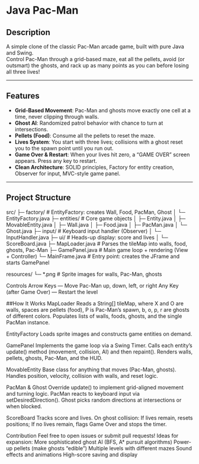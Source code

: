 # Java Pac-Man

## Description  
A simple clone of the classic Pac-Man arcade game, built with pure Java and Swing.  
Control Pac-Man through a grid-based maze, eat all the pellets, avoid (or outsmart) the ghosts, and rack up as many points as you can before losing all three lives!

---

## Features  
- **Grid-Based Movement**: Pac-Man and ghosts move exactly one cell at a time, never clipping through walls.  
- **Ghost AI**: Randomized patrol behavior with chance to turn at intersections.  
- **Pellets (Food)**: Consume all the pellets to reset the maze.  
- **Lives System**: You start with three lives; collisions with a ghost reset you to the spawn point until you run out.  
- **Game Over & Restart**: When your lives hit zero, a “GAME OVER” screen appears. Press any key to restart.  
- **Clean Architecture**: SOLID principles, Factory for entity creation, Observer for input, MVC-style game panel.

---

## Project Structure
src/
├─ factory/ # EntityFactory: creates Wall, Food, PacMan, Ghost
│ └─ EntityFactory.java
├─ entities/ # Core game objects
│ ├─ Entity.java
│ ├─ MovableEntity.java
│ ├─ Wall.java
│ ├─ Food.java
│ ├─ PacMan.java
│ └─ Ghost.java
├─ input/ # Keyboard input handler (Observer)
│ └─ InputHandler.java
├─ ui/ # Heads-up display: score and lives
│ └─ ScoreBoard.java
├─ MapLoader.java # Parses the tileMap into walls, food, ghosts, Pac-Man
├─ GamePanel.java # Main game loop + rendering (View + Controller)
└─ MainFrame.java # Entry point: creates the JFrame and starts GamePanel

resources/
└─ *.png # Sprite images for walls, Pac-Man, ghosts


Controls
Arrow Keys — Move Pac-Man up, down, left, or right
Any Key (after Game Over) — Restart the level

##How It Works
MapLoader
Reads a String[] tileMap, where
X and O are walls,
spaces are pellets (food),
P is Pac-Man’s spawn,
b, o, p, r are ghosts of different colors.
Populates lists of walls, foods, ghosts, and the single PacMan instance.

EntityFactory
Loads sprite images and constructs game entities on demand.

GamePanel
Implements the game loop via a Swing Timer.
Calls each entity’s update() method (movement, collision, AI) and then repaint().
Renders walls, pellets, ghosts, Pac-Man, and the HUD.

MovableEntity
Base class for anything that moves (Pac-Man, ghosts).
Handles position, velocity, collision with walls, and reset logic.

PacMan & Ghost
Override update() to implement grid-aligned movement and turning logic.
PacMan reacts to keyboard input via setDesiredDirection().
Ghost picks random directions at intersections or when blocked.

ScoreBoard
Tracks score and lives.
On ghost collision:
If lives remain, resets positions;
If no lives remain, flags Game Over and stops the timer.

Contribution
Feel free to open issues or submit pull requests! Ideas for expansion:
More sophisticated ghost AI (BFS, A* pursuit algorithms)
Power-up pellets (make ghosts “edible”)
Multiple levels with different mazes
Sound effects and animations
High-score saving and display

